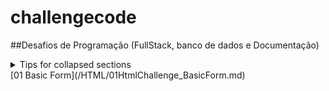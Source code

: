 # challengecode
##Desafios de Programação (FullStack, banco de dados e Documentação)



<details>

<summary>Tips for collapsed sections</summary>

### You can add a header

You can add text within a collapsed section. 

You can add an image or a code block, too.

```ruby
   puts "Hello World"
```

</details>
[01 Basic Form](/HTML/01HtmlChallenge_BasicForm.md)